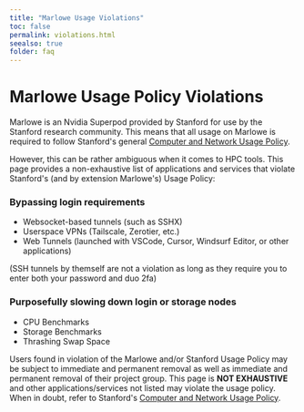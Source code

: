 ```yaml
---
title: "Marlowe Usage Violations"
toc: false
permalink: violations.html
seealso: true
folder: faq
---
```


# Marlowe Usage Policy Violations

Marlowe is an Nvidia Superpod provided by Stanford for use by the Stanford research community. This means that all usage on Marlowe is required to follow Stanford's general [Computer and Network Usage Policy](https://adminguide.stanford.edu/chapters/computing/computer-and-network-usage).

However, this can be rather ambiguous when it comes to HPC tools. This page provides a non-exhaustive list of applications and services that violate Stanford's (and by extension Marlowe's) Usage Policy:

### Bypassing login requirements

- Websocket-based tunnels (such as SSHX)
- Userspace VPNs (Tailscale, Zerotier, etc.)
- Web Tunnels (launched with VSCode, Cursor, Windsurf Editor, or other applications)

(SSH tunnels by themself are not a violation as long as they require you to enter both your password and duo 2fa)

### Purposefully slowing down login or storage nodes

- CPU Benchmarks
- Storage Benchmarks
- Thrashing Swap Space


Users found in violation of the Marlowe and/or Stanford Usage Policy may be subject to immediate and permanent removal as well as immediate and permanent removal of their project group. This page is **NOT EXHAUSTIVE** and other applications/services not listed may violate the usage policy. When in doubt, refer to Stanford's [Computer and Network Usage Policy](https://adminguide.stanford.edu/chapters/computing/computer-and-network-usage).